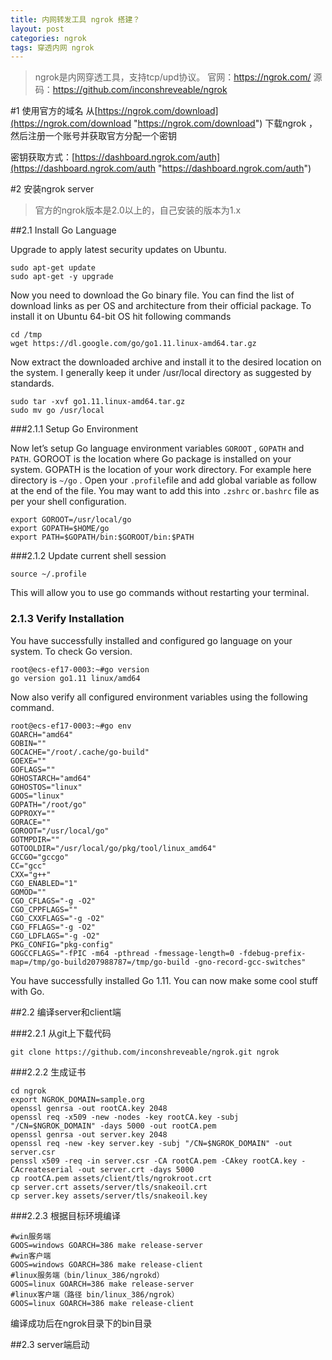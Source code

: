 ```yaml
---
title: 内网转发工具 ngrok 搭建？
layout: post
categories: ngrok
tags: 穿透内网 ngrok
---
```

>ngrok是内网穿透工具，支持tcp/upd协议。
官网：https://ngrok.com/
源码：https://github.com/inconshreveable/ngrok

#1 使用官方的域名
从[https://ngrok.com/download](https://ngrok.com/download "https://ngrok.com/download") 下载ngrok ，然后注册一个账号并获取官方分配一个密钥

密钥获取方式：[https://dashboard.ngrok.com/auth](https://dashboard.ngrok.com/auth "https://dashboard.ngrok.com/auth")


#2 安装ngrok server
>官方的ngrok版本是2.0以上的，自己安装的版本为1.x

##2.1 Install Go Language

Upgrade to apply latest security updates on Ubuntu.

```
sudo apt-get update
sudo apt-get -y upgrade
```

Now you need to download the Go binary file. You can find the list of download links as per OS and architecture from their official package. To install it on Ubuntu 64-bit OS hit following commands
```
cd /tmp
wget https://dl.google.com/go/go1.11.linux-amd64.tar.gz
```

Now extract the downloaded archive and install it to the desired location on the system. I generally keep it under /usr/local directory as suggested by standards.
```
sudo tar -xvf go1.11.linux-amd64.tar.gz
sudo mv go /usr/local
```

###2.1.1 Setup Go Environment

Now let’s setup Go language environment variables `GOROOT` , `GOPATH` and `PATH`.
GOROOT is the location where Go package is installed on your system.
GOPATH is the location of your work directory. For example here directory is `~/go` .
Open your `.profile`file and add global variable as follow at the end of the file. You may want to add this into `.zshrc` or`.bashrc` file as per your shell configuration.
```
export GOROOT=/usr/local/go
export GOPATH=$HOME/go
export PATH=$GOPATH/bin:$GOROOT/bin:$PATH
```

###2.1.2 Update current shell session
```
source ~/.profile
```
This will allow you to use go commands without restarting your terminal.

### 2.1.3 Verify Installation 
You have successfully installed and configured go language on your system.
To check Go version.
```
root@ecs-ef17-0003:~#go version
go version go1.11 linux/amd64
```
Now also verify all configured environment variables using the following command.
```
root@ecs-ef17-0003:~#go env
GOARCH="amd64"
GOBIN=""
GOCACHE="/root/.cache/go-build"
GOEXE=""
GOFLAGS=""
GOHOSTARCH="amd64"
GOHOSTOS="linux"
GOOS="linux"
GOPATH="/root/go"
GOPROXY=""
GORACE=""
GOROOT="/usr/local/go"
GOTMPDIR=""
GOTOOLDIR="/usr/local/go/pkg/tool/linux_amd64"
GCCGO="gccgo"
CC="gcc"
CXX="g++"
CGO_ENABLED="1"
GOMOD=""
CGO_CFLAGS="-g -O2"
CGO_CPPFLAGS=""
CGO_CXXFLAGS="-g -O2"
CGO_FFLAGS="-g -O2"
CGO_LDFLAGS="-g -O2"
PKG_CONFIG="pkg-config"
GOGCCFLAGS="-fPIC -m64 -pthread -fmessage-length=0 -fdebug-prefix-map=/tmp/go-build207988787=/tmp/go-build -gno-record-gcc-switches"
```
You have successfully installed Go 1.11. You can now make some cool stuff with Go.


##2.2 编译server和client端

###2.2.1 从git上下载代码
```
git clone https://github.com/inconshreveable/ngrok.git ngrok
```
###2.2.2 生成证书
```
cd ngrok
export NGROK_DOMAIN=sample.org
openssl genrsa -out rootCA.key 2048
openssl req -x509 -new -nodes -key rootCA.key -subj "/CN=$NGROK_DOMAIN" -days 5000 -out rootCA.pem
openssl genrsa -out server.key 2048
openssl req -new -key server.key -subj "/CN=$NGROK_DOMAIN" -out server.csr
penssl x509 -req -in server.csr -CA rootCA.pem -CAkey rootCA.key -CAcreateserial -out server.crt -days 5000
cp rootCA.pem assets/client/tls/ngrokroot.crt 
cp server.crt assets/server/tls/snakeoil.crt
cp server.key assets/server/tls/snakeoil.key
```
###2.2.3 根据目标环境编译
```
#win服务端
GOOS=windows GOARCH=386 make release-server 
#win客户端
GOOS=windows GOARCH=386 make release-client
#linux服务端（bin/linux_386/ngrokd）
GOOS=linux GOARCH=386 make release-server
#linux客户端（路径 bin/linux_386/ngrok）
GOOS=linux GOARCH=386 make release-client
```
编译成功后在ngrok目录下的bin目录

##2.3 server端启动